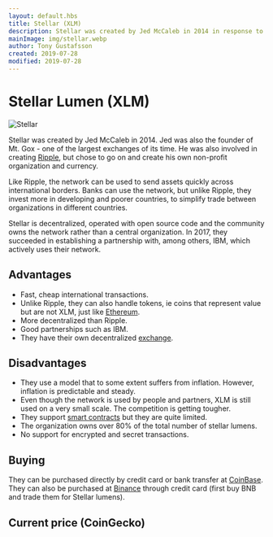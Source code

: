 ```yaml
---
layout: default.hbs
title: Stellar (XLM)
description: Stellar was created by Jed McCaleb in 2014 in response to Ripple. The project aims to help the developing world with transactions and is more decentralized than its counterpart Ripple.
mainImage: img/stellar.webp
author: Tony Gustafsson
created: 2019-07-28
modified: 2019-07-28
---
```


# Stellar Lumen (XLM)

![Stellar](/img/stellar.webp 'Stellar')

Stellar was created by Jed McCaleb in 2014. Jed was also the founder of Mt. Gox - one of the largest exchanges of its time. He was also involved in creating [Ripple](/cryptocurrencies/xrp.html), but chose to go on and create his own non-profit organization and currency.

Like Ripple, the network can be used to send assets quickly across international borders. Banks can use the network, but unlike Ripple, they invest more in developing and poorer countries, to simplify trade between organizations in different countries.

Stellar is decentralized, operated with open source code and the community owns the network rather than a central organization. In 2017, they succeeded in establishing a partnership with, among others, IBM, which actively uses their network.

## Advantages

-   Fast, cheap international transactions.
-   Unlike Ripple, they can also handle tokens, ie coins that represent value but are not XLM, just like [Ethereum](/cryptocurrencies/ethereum.html).
-   More decentralized than Ripple.
-   Good partnerships such as IBM.
-   They have their own decentralized [exchange](/market/exchanges.html).

## Disadvantages

-   They use a model that to some extent suffers from inflation. However, inflation is predictable and steady.
-   Even though the network is used by people and partners, XLM is still used on a very small scale. The competition is getting tougher.
-   They support [smart contracts](/technology/smart-contracts.html) but they are quite limited.
-   The organization owns over 80% of the total number of stellar lumens.
-   No support for encrypted and secret transactions.

## Buying

They can be purchased directly by credit card or bank transfer at [CoinBase](https://www.coinbase.com/). They can also be purchased at [Binance](https://www.binance.com) through credit card (first buy BNB and trade them for Stellar lumens).

## Current price (CoinGecko)

<script src="https://widgets.coingecko.com/coingecko-coin-ticker-widget.js"></script>

<coingecko-coin-ticker-widget currency="usd" coin-id="stellar" locale="en"></coingecko-coin-ticker-widget>
